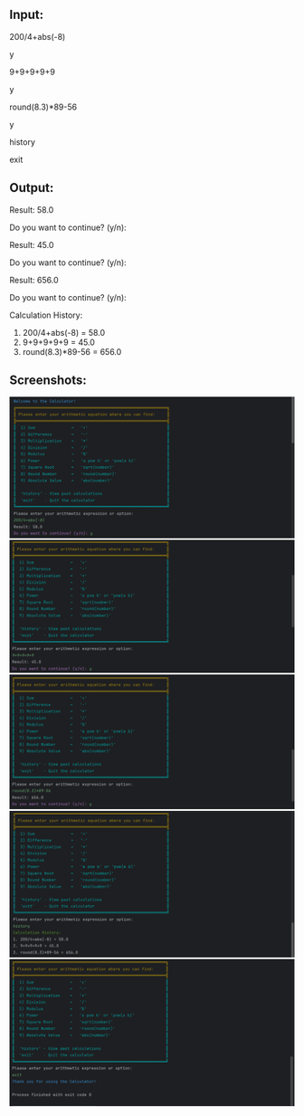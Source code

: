 Input:
-

200/4+abs(-8)

y

9+9+9+9+9

y

round(8.3)*89-56

y

history

exit

Output:
-


Result: 58.0

Do you want to continue? (y/n):


Result: 45.0

Do you want to continue? (y/n): 


Result: 656.0

Do you want to continue? (y/n):


Calculation History:
1. 200/4+abs(-8) = 58.0
2. 9+9+9+9+9 = 45.0
3. round(8.3)*89-56 = 656.0



Screenshots:
-

![x](images/3(1).png) ![x](images/3(2).png) ![x](images/3(3).png) ![x](images/3(4).png) ![x](images/3(5).png) 
